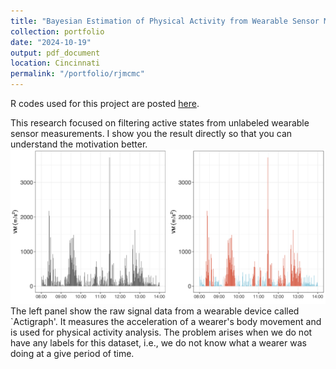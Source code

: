 ```yaml
---
title: "Bayesian Estimation of Physical Activity from Wearable Sensor Measurements"
collection: portfolio
date: "2024-10-19"
output: pdf_document
location: Cincinnati
permalink: "/portfolio/rjmcmc"
---
```

R codes used for this project are posted [here](https://github.com/Jiwonleeeee/BayesActigraph).


This research focused on filtering active states from unlabeled wearable sensor measurements. I show you the result directly so that you can understand the motivation better.
<br/><img src='/images/Display.png'>
The left panel show the raw signal data from a wearable device called `Actigraph'. It measures the acceleration of a wearer's body movement and is used for physical activity analysis. The problem arises when we do not have any labels for this dataset, i.e., we do not know what a wearer was doing at a give period of time. 

